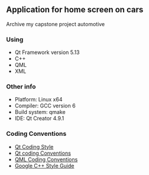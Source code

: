 ## Application for home screen on cars

Archive my capstone project automotive

### Using
- Qt Framework version 5.13
- C++
- QML
- XML

### Other info
- Platform: Linux x64
- Compiler: GCC version 6
- Build system: qmake
- IDE: Qt Creator 4.9.1


### Coding Conventions
- [Qt Coding Style](https://wiki.qt.io/Qt_Coding_Style)
- [Qt coding Conventions](https://wiki.qt.io/Coding_Conventions)
- [QML Coding Conventions](https://doc.qt.io/qt-5/qml-codingconventions.html)
- [Google C++ Style Guide](https://google.github.io/styleguide/cppguide.html)

